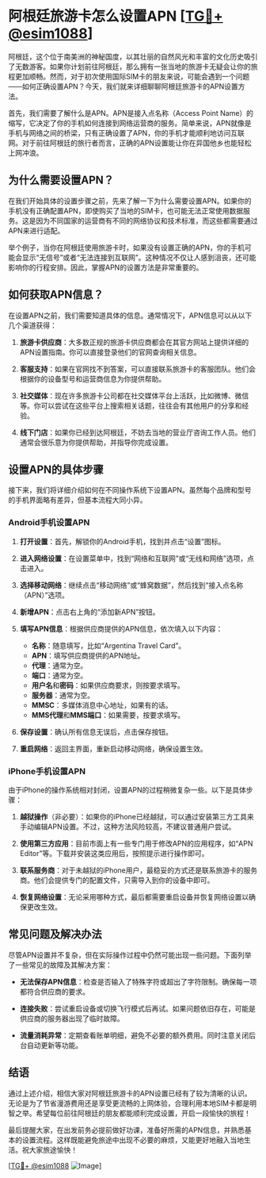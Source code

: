 # 阿根廷旅游卡怎么设置APN [[TG💪+ @esim1088](https://t.me/s/esim1088)]

阿根廷，这个位于南美洲的神秘国度，以其壮丽的自然风光和丰富的文化历史吸引了无数游客。如果你计划前往阿根廷，那么拥有一张当地的旅游卡无疑会让你的旅程更加顺畅。然而，对于初次使用国际SIM卡的朋友来说，可能会遇到一个问题——如何正确设置APN？今天，我们就来详细聊聊阿根廷旅游卡的APN设置方法。

首先，我们需要了解什么是APN。APN是接入点名称（Access Point Name）的缩写，它决定了你的手机如何连接到网络运营商的服务。简单来说，APN就像是手机与网络之间的桥梁，只有正确设置了APN，你的手机才能顺利地访问互联网。对于前往阿根廷的旅行者而言，正确的APN设置能让你在异国他乡也能轻松上网冲浪。

## 为什么需要设置APN？

在我们开始具体的设置步骤之前，先来了解一下为什么需要设置APN。如果你的手机没有正确配置APN，即使购买了当地的SIM卡，也可能无法正常使用数据服务。这是因为不同国家的运营商有不同的网络协议和技术标准，而这些都需要通过APN来进行适配。

举个例子，当你在阿根廷使用旅游卡时，如果没有设置正确的APN，你的手机可能会显示“无信号”或者“无法连接到互联网”。这种情况不仅让人感到沮丧，还可能影响你的行程安排。因此，掌握APN的设置方法是非常重要的。

## 如何获取APN信息？

在设置APN之前，我们需要知道具体的信息。通常情况下，APN信息可以从以下几个渠道获得：

1. **旅游卡供应商**：大多数正规的旅游卡供应商都会在其官方网站上提供详细的APN设置指南。你可以直接登录他们的官网查询相关信息。
   
2. **客服支持**：如果在官网找不到答案，可以直接联系旅游卡的客服团队。他们会根据你的设备型号和运营商信息为你提供帮助。

3. **社交媒体**：现在许多旅游卡公司都在社交媒体平台上活跃，比如微博、微信等。你可以尝试在这些平台上搜索相关话题，往往会有其他用户的分享和经验。

4. **线下门店**：如果你已经到达阿根廷，不妨去当地的营业厅咨询工作人员。他们通常会很乐意为你提供帮助，并指导你完成设置。

## 设置APN的具体步骤

接下来，我们将详细介绍如何在不同操作系统下设置APN。虽然每个品牌和型号的手机界面略有差异，但基本流程大同小异。

### Android手机设置APN

1. **打开设置**：首先，解锁你的Android手机，找到并点击“设置”图标。

2. **进入网络设置**：在设置菜单中，找到“网络和互联网”或“无线和网络”选项，点击进入。

3. **选择移动网络**：继续点击“移动网络”或“蜂窝数据”，然后找到“接入点名称（APN）”选项。

4. **新增APN**：点击右上角的“添加新APN”按钮。

5. **填写APN信息**：根据供应商提供的APN信息，依次填入以下内容：
   - **名称**：随意填写，比如“Argentina Travel Card”。
   - **APN**：填写供应商提供的APN地址。
   - **代理**：通常为空。
   - **端口**：通常为空。
   - **用户名**和**密码**：如果供应商要求，则按要求填写。
   - **服务器**：通常为空。
   - **MMSC**：多媒体消息中心地址，如果有的话。
   - **MMS代理**和**MMS端口**：如果需要，按要求填写。

6. **保存设置**：确认所有信息无误后，点击保存按钮。

7. **重启网络**：返回主界面，重新启动移动网络，确保设置生效。

### iPhone手机设置APN

由于iPhone的操作系统相对封闭，设置APN的过程稍微复杂一些。以下是具体步骤：

1. **越狱操作**（非必要）：如果你的iPhone已经越狱，可以通过安装第三方工具来手动编辑APN设置。不过，这种方法风险较高，不建议普通用户尝试。

2. **使用第三方应用**：目前市面上有一些专门用于修改APN的应用程序，如“APN Editor”等。下载并安装这类应用后，按照提示进行操作即可。

3. **联系服务商**：对于未越狱的iPhone用户，最稳妥的方式还是联系旅游卡的服务商。他们会提供专门的配置文件，只需导入到你的设备中即可。

4. **恢复网络设置**：无论采用哪种方式，最后都需要重启设备并恢复网络设置以确保更改生效。

## 常见问题及解决办法

尽管APN设置并不复杂，但在实际操作过程中仍然可能出现一些问题。下面列举了一些常见的故障及其解决方案：

- **无法保存APN信息**：检查是否输入了特殊字符或超出了字符限制。确保每一项都符合供应商的要求。

- **连接失败**：尝试重启设备或切换飞行模式后再试。如果问题依旧存在，可能是供应商的服务器出现了临时故障。

- **流量消耗异常**：定期查看账单明细，避免不必要的额外费用。同时注意关闭后台自动更新等功能。

## 结语

通过上述介绍，相信大家对阿根廷旅游卡的APN设置已经有了较为清晰的认识。无论是为了节省漫游费用还是享受更流畅的上网体验，合理利用本地SIM卡都是明智之举。希望每位前往阿根廷的朋友都能顺利完成设置，开启一段愉快的旅程！

最后提醒大家，在出发前务必提前做好功课，准备好所需的APN信息，并熟悉基本的设置流程。这样既能避免旅途中出现不必要的麻烦，又能更好地融入当地生活。祝大家旅途愉快！

[[TG💪+ @esim1088](https://t.me/s/esim1088) ![Image](https://i.postimg.cc/4NQfJmqS/Snipaste-2025-05-13-00-14-12.png)]